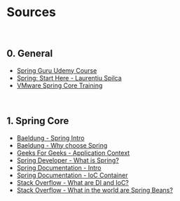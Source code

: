 # Sources
<!-- @Alphabetized -->

<br>

## 0. General
* [Spring Guru Udemy Course](https://www.udemy.com/course/spring-framework-5-beginner-to-guru/)
* [Spring: Start Here - Laurentiu Spilca](https://www.manning.com/books/spring-start-here)
* [VMware Spring Core Training](https://www.globalknowledge.com/en-gb/courses/vmware/enterprise_architecture/vmsc/p#)

<br>

## 1. Spring Core
* [Baeldung - Spring Intro](https://www.baeldung.com/spring-tutorial)
* [Baeldung - Why choose Spring](https://www.baeldung.com/spring-why-to-choose)
* [Geeks For Geeks - Application Context](https://www.geeksforgeeks.org/spring-applicationcontext/)
* [Spring Developer - What is Spring?](https://www.youtube.com/watch?v=Spzug_SjJnM)
* [Spring Documentation - Intro](https://docs.spring.io/spring-framework/docs/3.2.x/spring-framework-reference/html/overview.html)
* [Spring Documentation - IoC Container](https://docs.spring.io/spring-framework/docs/3.2.x/spring-framework-reference/html/beans.html)
* [Stack Overflow - What are DI and IoC?](https://stackoverflow.com/questions/9403155/what-is-dependency-injection-and-inversion-of-control-in-spring-framework)
* [Stack Overflow - What in the world are Spring Beans?](https://stackoverflow.com/questions/17193365/what-in-the-world-are-spring-beans)